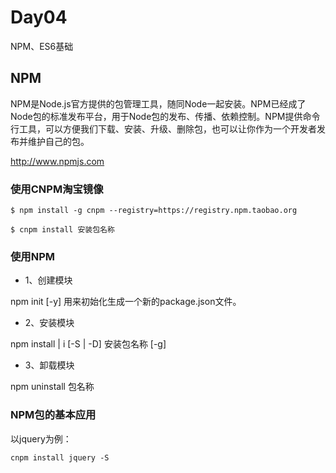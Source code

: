 # Day04
NPM、ES6基础

## NPM

NPM是Node.js官方提供的包管理工具，随同Node一起安装。NPM已经成了Node包的标准发布平台，用于Node包的发布、传播、依赖控制。NPM提供命令行工具，可以方便我们下载、安装、升级、删除包，也可以让你作为一个开发者发布并维护自己的包。

http://www.npmjs.com

### 使用CNPM淘宝镜像

```
$ npm install -g cnpm --registry=https://registry.npm.taobao.org

$ cnpm install 安装包名称
```

### 使用NPM

* 1、创建模块

npm init [-y] 用来初始化生成一个新的package.json文件。

* 2、安装模块

npm install | i [-S | -D] 安装包名称 [-g]

* 3、卸载模块

npm uninstall 包名称

### NPM包的基本应用

以jquery为例：

```
cnpm install jquery -S
```

